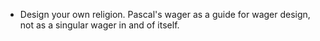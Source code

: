 
* Design your own religion.  Pascal's wager as a guide for wager design, not as a singular wager in and of itself.